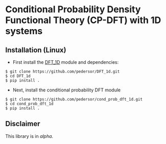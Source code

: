 Conditional Probability Density Functional Theory (CP-DFT) with 1D systems
===============================

Installation (Linux)
------------

* First install the [DFT_1D](https://github.com/pedersor/DFT_1d) module and dependencies:
```
$ git clone https://github.com/pedersor/DFT_1d.git
$ cd DFT_1d
$ pip install .
```

* Next, install the conditional probability DFT module 
```
$ git clone https://github.com/pedersor/cond_prob_dft_1d.git
$ cd cond_prob_dft_1d
$ pip install .
```

## Disclaimer
This library is in *alpha*.
